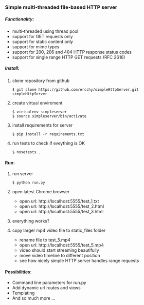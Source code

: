 ### Simple multi-threaded file-based HTTP server

##### Functionality:
* multi-threaded using thread pool
* support for GET requests only
* support for static content only
* support for mime types
* support for 200, 206 and 404 HTTP response status codes
* support for single range HTTP GET requests (RFC 2616)

##### Install:

1. clone repository from github
	```
	$ git clone https://github.com/ercchy/simpleHttpServer.git simpleHttpServer
	```

2. create virtual enviroment
	```
	$ virtualenv simpleserver
	$ source simpleserver/bin/activate
	```

3. install requirements for server
	```
	$ pip install -r requirements.txt
	```

4. run tests to check if eveything is OK
	```
	$ nosetests .
	```

#### Run:

1. run server

	```
	$ python run.py
	```

2. open latest Chrome browser
    * open url: http://localhost:5555/test_1.txt
    * open url: http://localhost:5555/test_2.html
    * open url: http://localhost:5555/test_3.html
	
	
3. everything works?	
4. copy larger mp4 video file to static_files folder
    * rename file to test_5.mp4
    * open url: http://localhost:5555/test_5.mp4
    * video should start streaming beautifully
    * move video timeline to different position
    * see how nicely simple HTTP server handles range requests

#### Possibilities:
* Command line parameters for run.py
* Add dynamic url routes and views
* Templating
* And so much more ...

